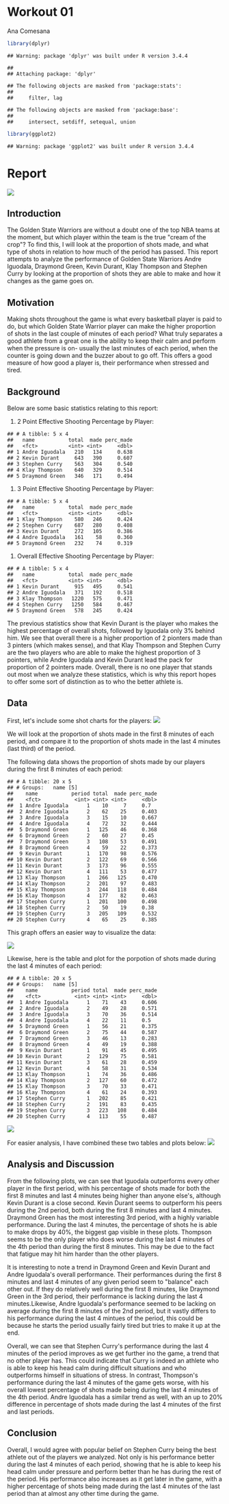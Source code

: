 Workout 01
================
Ana Comesana

``` r
library(dplyr)
```

    ## Warning: package 'dplyr' was built under R version 3.4.4

    ## 
    ## Attaching package: 'dplyr'

    ## The following objects are masked from 'package:stats':
    ## 
    ##     filter, lag

    ## The following objects are masked from 'package:base':
    ## 
    ##     intersect, setdiff, setequal, union

``` r
library(ggplot2)
```

    ## Warning: package 'ggplot2' was built under R version 3.4.4

Report
======

![](https://ewscripps.brightspotcdn.com/dims4/default/930777f/2147483647/strip/true/crop/640x360+0+60/resize/1280x720!/quality/90/?url=https%3A%2F%2Fsharing.wcpo.com%2Fsharescnn%2Fphoto%2F2018%2F06%2F08%2FGettyImages-970187260_1528515749467_89320790_ver1.0_640_480.jpg)

Introduction
------------

The Golden State Warriors are without a doubt one of the top NBA teams at the moment, but which player within the team is the true "cream of the crop"? To find this, I will look at the proportion of shots made, and what type of shots in relation to how much of the period has passed. This report attempts to analyze the performance of Golden State Warriors Andre Iguodala, Draymond Green, Kevin Durant, Klay Thompson and Stephen Curry by looking at the proportion of shots they are able to make and how it changes as the game goes on.

Motivation
----------

Making shots throughout the game is what every basketball player is paid to do, but which Golden State Warrior player can make the higher proportion of shots in the last couple of minutes of each period? What truly separates a good athlete from a great one is the ability to keep their calm and perform when the pressure is on- usually the last minutes of each period, when the counter is going down and the buzzer about to go off. This offers a good measure of how good a player is, their performance when stressed and tired.

Background
----------

Below are some basic statistics relating to this report:

1.  2 Point Effective Shooting Percentage by Player:

<!-- -->

    ## # A tibble: 5 x 4
    ##   name           total  made perc_made
    ##   <fct>          <int> <int>     <dbl>
    ## 1 Andre Iguodala   210   134     0.638
    ## 2 Kevin Durant     643   390     0.607
    ## 3 Stephen Curry    563   304     0.540
    ## 4 Klay Thompson    640   329     0.514
    ## 5 Draymond Green   346   171     0.494

1.  3 Point Effective Shooting Percentage by Player:

<!-- -->

    ## # A tibble: 5 x 4
    ##   name           total  made perc_made
    ##   <fct>          <int> <int>     <dbl>
    ## 1 Klay Thompson    580   246     0.424
    ## 2 Stephen Curry    687   280     0.408
    ## 3 Kevin Durant     272   105     0.386
    ## 4 Andre Iguodala   161    58     0.360
    ## 5 Draymond Green   232    74     0.319

1.  Overall Effective Shooting Percentage by Player:

<!-- -->

    ## # A tibble: 5 x 4
    ##   name           total  made perc_made
    ##   <fct>          <int> <int>     <dbl>
    ## 1 Kevin Durant     915   495     0.541
    ## 2 Andre Iguodala   371   192     0.518
    ## 3 Klay Thompson   1220   575     0.471
    ## 4 Stephen Curry   1250   584     0.467
    ## 5 Draymond Green   578   245     0.424

The previous statistics show that Kevin Durant is the player who makes the highest percentage of overall shots, followed by Iguodala only 3% behind him. We see that overall there is a higher proportion of 2 pionters made than 3 pinters (which makes sense), and that Klay Thompson and Stephen Curry are the two players who are able to make the highest proportion of 3 pointers, while Andre Iguodala and Kevin Durant lead the pack for proportion of 2 pointers made. Overall, there is no one player that stands out most when we analyze these statistics, which is why this report hopes to offer some sort of distinction as to who the better athlete is.

Data
----

First, let's include some shot charts for the players: ![](../images/gsw-shot-charts.png)

We will look at the proportion of shots made in the first 8 minutes of each period, and compare it to the proportion of shots made in the last 4 minutes (last third) of the period.

The following data shows the proportion of shots made by our players during the first 8 minutes of each period:

    ## # A tibble: 20 x 5
    ## # Groups:   name [5]
    ##    name           period total  made perc_made
    ##    <fct>           <int> <int> <int>     <dbl>
    ##  1 Andre Iguodala      1    10     7     0.7  
    ##  2 Andre Iguodala      2    62    25     0.403
    ##  3 Andre Iguodala      3    15    10     0.667
    ##  4 Andre Iguodala      4    72    32     0.444
    ##  5 Draymond Green      1   125    46     0.368
    ##  6 Draymond Green      2    60    27     0.45 
    ##  7 Draymond Green      3   108    53     0.491
    ##  8 Draymond Green      4    59    22     0.373
    ##  9 Kevin Durant        1   170    98     0.576
    ## 10 Kevin Durant        2   122    69     0.566
    ## 11 Kevin Durant        3   173    96     0.555
    ## 12 Kevin Durant        4   111    53     0.477
    ## 13 Klay Thompson       1   266   125     0.470
    ## 14 Klay Thompson       2   201    97     0.483
    ## 15 Klay Thompson       3   244   118     0.484
    ## 16 Klay Thompson       4   177    82     0.463
    ## 17 Stephen Curry       1   201   100     0.498
    ## 18 Stephen Curry       2    50    19     0.38 
    ## 19 Stephen Curry       3   205   109     0.532
    ## 20 Stephen Curry       4    65    25     0.385

This graph offers an easier way to visualize the data:

![](workout01-Ana-Comesana_files/figure-markdown_github/unnamed-chunk-8-1.png)

Likewise, here is the table and plot for the porpotion of shots made during the last 4 minutes of each period:

    ## # A tibble: 20 x 5
    ## # Groups:   name [5]
    ##    name           period total  made perc_made
    ##    <fct>           <int> <int> <int>     <dbl>
    ##  1 Andre Iguodala      1    71    43     0.606
    ##  2 Andre Iguodala      2    49    28     0.571
    ##  3 Andre Iguodala      3    70    36     0.514
    ##  4 Andre Iguodala      4    22    11     0.5  
    ##  5 Draymond Green      1    56    21     0.375
    ##  6 Draymond Green      2    75    44     0.587
    ##  7 Draymond Green      3    46    13     0.283
    ##  8 Draymond Green      4    49    19     0.388
    ##  9 Kevin Durant        1    91    45     0.495
    ## 10 Kevin Durant        2   129    75     0.581
    ## 11 Kevin Durant        3    61    28     0.459
    ## 12 Kevin Durant        4    58    31     0.534
    ## 13 Klay Thompson       1    74    36     0.486
    ## 14 Klay Thompson       2   127    60     0.472
    ## 15 Klay Thompson       3    70    33     0.471
    ## 16 Klay Thompson       4    61    24     0.393
    ## 17 Stephen Curry       1   202    85     0.421
    ## 18 Stephen Curry       2   191    83     0.435
    ## 19 Stephen Curry       3   223   108     0.484
    ## 20 Stephen Curry       4   113    55     0.487

![](workout01-Ana-Comesana_files/figure-markdown_github/unnamed-chunk-10-1.png)

For easier analysis, I have combined these two tables and plots below: ![](workout01-Ana-Comesana_files/figure-markdown_github/unnamed-chunk-11-1.png)

Analysis and Discussion
-----------------------

From the following plots, we can see that Iguodala outperforms every other player in the first period, with his percentage of shots made for both the first 8 minutes and last 4 minutes being higher than anyone else's, although Kevin Durant is a close second. Kevin Durant seems to outperform his peers during the 2nd period, both during the first 8 minutes and last 4 minutes. Draymond Green has the most interesting 3rd period, with a highly variable performance. During the last 4 minutes, the percentage of shots he is able to make drops by 40%, the biggest gap visible in these plots. Thompson seems to be the only player who does worse during the last 4 minutes of the 4th period than during the first 8 minutes. This may be due to the fact that fatigue may hit him harder than the other players.

It is interesting to note a trend in Draymond Green and Kevin Durant and Andre Iguodala's overall performance. Their performances during the first 8 minutes and last 4 minutes of any given period seem to "balance" each other out. If they do relatively well during the first 8 minutes, like Draymond Green in the 3rd period, their performance is lacking during the last 4 minutes.Likewise, Andre Iguodala's performance seemed to be lacking on average during the first 8 minutes of the 2nd period, but it vastly differs to his performance during the last 4 mintues of the period, this could be because he starts the period usually fairly tired but tries to make it up at the end.

Overall, we can see that Stephen Curry's performance during the last 4 minutes of the period improves as we get further ino the game, a trend that no other player has. This could indicate that Curry is indeed an athlete who is able to keep his head calm during difficult situations and who outperforms himself in situations of stress. In contrast, Thompson's performance during the last 4 minutes of the game gets worse, with his overall lowest percentage of shots made being during the last 4 minutes of the 4th period. Andre Iguodala has a similar trend as well, with an up to 20% difference in percentage of shots made during the last 4 minutes of the first and last periods.

Conclusion
----------

Overall, I would agree with popular belief on Stephen Curry being the best athlete out of the players we analyzed. Not only is his performance better during the last 4 minutes of each period, showing that he is able to keep his head calm under pressure and perform better than he has during the rest of the period. His performance also increases as it get later in the game, with a higher percentage of shots being made during the last 4 minutes of the last period than at almost any other time during the game.
